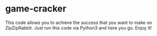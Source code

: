 # game-cracker
This code allows you to achieve the success that you want to make on ZipZipRabbit. Just run this code via Python3 and here you go. Enjoy it!
